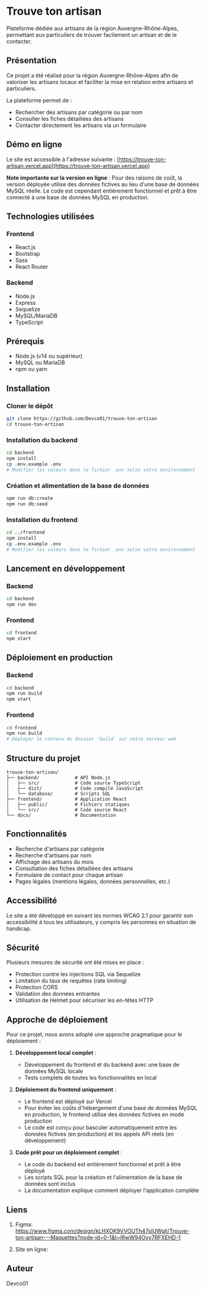 # Trouve ton artisan

Plateforme dédiée aux artisans de la région Auvergne-Rhône-Alpes, permettant aux particuliers de trouver facilement un artisan et de le contacter.

## Présentation

Ce projet a été réalisé pour la région Auvergne-Rhône-Alpes afin de valoriser les artisans locaux et faciliter la mise en relation entre artisans et particuliers.

La plateforme permet de :
- Rechercher des artisans par catégorie ou par nom
- Consulter les fiches détaillées des artisans
- Contacter directement les artisans via un formulaire

## Démo en ligne

Le site est accessible à l'adresse suivante : [https://trouve-ton-artisan.vercel.app](https://trouve-ton-artisan.vercel.app)

**Note importante sur la version en ligne** : Pour des raisons de coût, la version déployée utilise des données fictives au lieu d'une base de données MySQL réelle. Le code est cependant entièrement fonctionnel et prêt à être connecté à une base de données MySQL en production.

## Technologies utilisées

### Frontend
- React.js
- Bootstrap
- Sass
- React Router

### Backend
- Node.js
- Express
- Sequelize
- MySQL/MariaDB
- TypeScript

## Prérequis

- Node.js (v14 ou supérieur)
- MySQL ou MariaDB
- npm ou yarn

## Installation

### Cloner le dépôt
```bash
git clone https://github.com/Devco01/trouve-ton-artisan
cd trouve-ton-artisan
```

### Installation du backend
```bash
cd backend
npm install
cp .env.example .env
# Modifier les valeurs dans le fichier .env selon votre environnement
```

### Création et alimentation de la base de données
```bash
npm run db:create
npm run db:seed
```

### Installation du frontend
```bash
cd ../frontend
npm install
cp .env.example .env
# Modifier les valeurs dans le fichier .env selon votre environnement
```

## Lancement en développement

### Backend
```bash
cd backend
npm run dev
```

### Frontend
```bash
cd frontend
npm start
```

## Déploiement en production

### Backend
```bash
cd backend
npm run build
npm start
```

### Frontend
```bash
cd frontend
npm run build
# Déployer le contenu du dossier 'build' sur votre serveur web
```

## Structure du projet

```
trouve-ton-artisan/
├── backend/             # API Node.js
│   ├── src/             # Code source TypeScript
│   ├── dist/            # Code compilé JavaScript
│   └── database/        # Scripts SQL
├── frontend/            # Application React
│   ├── public/          # Fichiers statiques
│   └── src/             # Code source React
└── docs/                # Documentation
```

## Fonctionnalités

- Recherche d'artisans par catégorie
- Recherche d'artisans par nom
- Affichage des artisans du mois
- Consultation des fiches détaillées des artisans
- Formulaire de contact pour chaque artisan
- Pages légales (mentions légales, données personnelles, etc.)

## Accessibilité

Le site a été développé en suivant les normes WCAG 2.1 pour garantir son accessibilité à tous les utilisateurs, y compris les personnes en situation de handicap.

## Sécurité

Plusieurs mesures de sécurité ont été mises en place :
- Protection contre les injections SQL via Sequelize
- Limitation du taux de requêtes (rate limiting)
- Protection CORS
- Validation des données entrantes
- Utilisation de Helmet pour sécuriser les en-têtes HTTP

## Approche de déploiement

Pour ce projet, nous avons adopté une approche pragmatique pour le déploiement :

1. **Développement local complet** :
   - Développement du frontend et du backend avec une base de données MySQL locale
   - Tests complets de toutes les fonctionnalités en local

2. **Déploiement du frontend uniquement** :
   - Le frontend est déployé sur Vercel
   - Pour éviter les coûts d'hébergement d'une base de données MySQL en production, le frontend utilise des données fictives en mode production
   - Le code est conçu pour basculer automatiquement entre les données fictives (en production) et les appels API réels (en développement)

3. **Code prêt pour un déploiement complet** :
   - Le code du backend est entièrement fonctionnel et prêt à être déployé
   - Les scripts SQL pour la création et l'alimentation de la base de données sont inclus
   - La documentation explique comment déployer l'application complète


## Liens

1. Figma: https://www.figma.com/design/kLHXOK9VVOUTh47sIUWgIj/Trouve-ton-artisan---Maquettes?node-id=0-1&t=lRwW94Ovy7RFXEHD-1

2. Site en ligne: 

## Auteur

Devco01